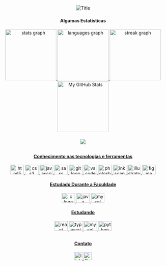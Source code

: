 <div align="center">
  <img src="https://readme-typing-svg.herokuapp.com?font=Architects+Daughter&color=%23f78166&size=100&center=true&vCenter=true&height=150&width=2000&lines=Olá!+Eu+sou+a+Sabrina+Miranda,;Seja+bem+vindo(a)+ao+meu+perfil+do+GitHub!" alt="Title"></img>
</div>

###

<div align="center">
  <h4>Algumas Estatísticas</h4>

   <a href="https://github.com/sabrina-miranda">
  <img src="https://github-readme-stats.vercel.app/api?username=sabrina-miranda&show_icons=true&theme=city_lights&hide_border=true&order=1" height="160" alt="stats graph"/>
  <img src="https://github-readme-stats.vercel.app/api/top-langs?username=sabrina-miranda&locale=en&hide_title=false&layout=compact&card_width=320&langs_count=5&theme=city_lights&hide_border=true&order=2" height="160" alt="languages graph"  />
  <img src="https://streak-stats.demolab.com?user=sabrina-miranda&locale=en&mode=daily&theme=city_lights&hide_border=true&border_radius=5&order=3" height="160" alt="streak graph"  />
  <img src="https://github-profile-summary-cards.vercel.app/api/cards/profile-details?username=sabrina-miranda&theme=city_lights" height="160" alt="My GitHub Stats">
</div>

###

<div align="center">
   <a href="https://github.com/sabrina-miranda">
  <img src="https://visitor-badge.laobi.icu/badge?page_id=sabrina-miranda.sabrina-miranda&" />
</div>

##

<div align="center">
  <h4>Conhecimento nas tecnologias e ferramentas</h4>
  
  <img src="https://cdn.jsdelivr.net/gh/devicons/devicon/icons/html5/html5-original.svg" height="30" width="42" alt="html5 logo" />
  <img src="https://cdn.jsdelivr.net/gh/devicons/devicon/icons/css3/css3-original.svg" height="30" width="42" alt="css3 logo" />
  <img src="https://cdn.jsdelivr.net/gh/devicons/devicon/icons/javascript/javascript-original.svg" height="30" width="42" alt="javascript logo" />
  <img src="https://cdn.jsdelivr.net/gh/devicons/devicon/icons/sass/sass-original.svg" height="30" width="42" alt="sass logo" />
  <img src="https://cdn.jsdelivr.net/gh/devicons/devicon/icons/git/git-original.svg" height="30" width="42" alt="git logo" />
  <img src="https://cdn.jsdelivr.net/gh/devicons/devicon/icons/vscode/vscode-original.svg" height="30" width="42" alt="vscode logo" />
  <img src="https://cdn.jsdelivr.net/gh/devicons/devicon/icons/photoshop/photoshop-plain.svg" height="30" width="42" alt="photoshop logo" />
  <img src="https://cdn.jsdelivr.net/gh/devicons/devicon/icons/inkscape/inkscape-original.svg" height="30" width="42" alt="inkscape logo" />
  <img src="https://cdn.jsdelivr.net/gh/devicons/devicon/icons/illustrator/illustrator-plain.svg" height="30" width="42" alt="illustrator logo" /> 
  <img src="https://cdn.jsdelivr.net/gh/devicons/devicon/icons/figma/figma-original.svg" height="30" width="42" alt="figma logo" />
</div>

<div align="center">
  <h4>Estudado Durante a Faculdade</h4>

  <img src="https://cdn.jsdelivr.net/gh/devicons/devicon/icons/c/c-original.svg" height="30" width="42" alt="c logo" />
  <img src="https://cdn.jsdelivr.net/gh/devicons/devicon/icons/java/java-original.svg" height="30" width="42" alt="java logo" />
  <img src="https://cdn.jsdelivr.net/gh/devicons/devicon/icons/mysql/mysql-original.svg" height="30" width="42" alt="mysql logo" />
</div>

<div align="center">
  <h4>Estudando</h4>

  <img src="https://cdn.jsdelivr.net/gh/devicons/devicon/icons/react/react-original.svg" height="30" width="42" alt="react logo" />
  <img src="https://cdn.jsdelivr.net/gh/devicons/devicon/icons/typescript/typescript-plain.svg" height="30" width="42" alt="typescript logo" />
   <img src="https://cdn.jsdelivr.net/gh/devicons/devicon/icons/mysql/mysql-original.svg" height="30" width="42" alt="mysql logo" />
  <img src="https://cdn.jsdelivr.net/gh/devicons/devicon/icons/python/python-original.svg" height="30" width="42" alt="python logo"  />
</div>

##

<div align="center">
  <h4>Contato</h4>

  <a href="https://www.linkedin.com/in/sabrinamiranda-sm/" target="_blank">
    <img src="https://img.shields.io/static/v1?message=LinkedIn&logo=linkedin&label=&color=0077B5&logoColor=white&labelColor=&style=for-the-badge"alt="linkedin logo" height="25" target="_blank">
  </a>
  
  <a href="https://portfolio-sabrinamiranda.vercel.app/" target="_blank">
    <img src="https://img.shields.io/badge/-Portfolio-f78166?logo=flickr&style=for-the-badge" alt="Portfolio Sabrina Miranda" height="25" target="_blank">
  </a>
</div>
